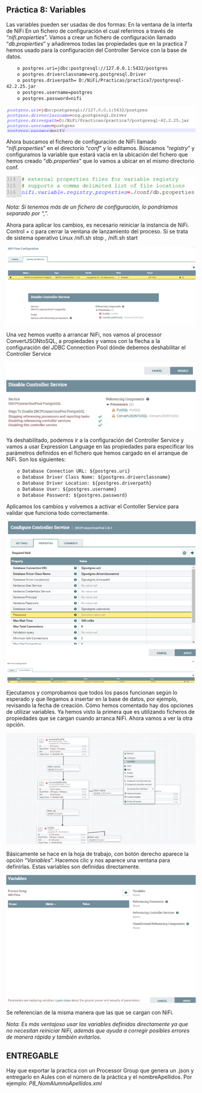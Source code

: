 ## Práctica 8: Variables
Las variables pueden ser usadas de dos formas:
En la ventana de la interfa de NiFi
En un fichero de configuración el cual referimos a través de “*nifi.propierties*”.
Vamos a crear un fichero de configuración llamado “*db.propierties*” y añadiremos 
todas las propiedades que en la practica 7 hemos usado para la configuración del 
Controller Service con la base de datos.

        o postgres.uri=jdbc:postgresql://127.0.0.1:5432/postgres
        o postgres.driverclassname=org.postgresql.Driver
        o postgres.driverpath= D:/NiFi/Practicas/practica7/postgresql-42.2.25.jar
        o postgres.username=postgres
        o postgres.password=nifi

![NiFi](img/NiFiP8.1.png) 

Ahora buscamos el fichero de configuración de NiFi llamado “*nifi.properties*” en el 
directorio “*conf*” y lo editamos. Búscamos “*registry*” y configuramos la variable que 
estará vacía en la ubicación del fichero que hemos creado “*db.properties*” que lo 
vamos a ubicar en el mismo directorio conf.

![NiFi](img/NiFiP8.2.png) 

*Nota: Si tenemos más de un fichero de configuración, lo pondríamos separado por “,”.*

Ahora para aplicar los cambios, es necesario reiniciar la instancia de NiFi. Control + c 
para cerrar la ventana de lanzamiento del proceso. Si se trata de sistema operativo 
Linux /nifi.sh stop , /nifi.sh start

![NiFi](img/NiFiP8.3.png) 

Una vez hemos vuelto a arrancar NiFi, nos vamos al processor ConvertJSONtoSQL, a 
propiedades y vamos con la flecha a la configuración del JDBC Connection Pool dónde 
debemos deshabilitar el Controller Service

![NiFi](img/NiFiP8.4.png) 

Ya deshabilitado, podemos ir a la configuración del Controller Service y vamos a usar 
Expression Language en las propiedades para especificar los parámetros definidos en 
el fichero que hemos cargado en el arranque de NiFi. Son los siguientes:

        o Database Connection URL: ${postgres.uri}
        o Database Driver Class Name: ${postgres.driverclassname}
        o Database Driver Location: ${postgres.driverpath}
        o Database User: ${postgres.username}
        o Database Password: ${postgres.password}

Aplicamos los cambios y volvemos a activar el Contoller Service para validar que 
funciona todo correctamente.

![NiFi](img/NiFiP8.5.png) 
![NiFi](img/NiFiP8.6.png) 

Ejecutamos y comprobamos que todos los pasos funcionan según lo esperado y que 
llegamos a insertar en la base de datos, por ejemplo, revisando la fecha de creación.
Cómo hemos comentado hay dos opciones de utilizar variables. Ya hemos visto la primera que 
es utilizando ficheros de propiedades que se cargan cuando arranca NiFi. Ahora vamos a ver la 
otra opción.


![NiFi](img/NiFiP8.7.png) 


Básicamente se hace en la hoja de trabajo, con botón derecho aparece la opción 
“*Variables*”. Hacemos clic y nos aparece una ventana para definirlas. Estas variables 
son definidas directamente.

![NiFi](img/NiFiP8.8.png)

Se referencian de la misma manera que las que se cargan con NiFi. 

*Nota: Es más ventajoso usar las variables definidas directamente ya que no necesitan 
reiniciar NiFi, además que ayuda a corregir posibles errores de manera rápida y también 
evitarlos.*

## ENTREGABLE 

Hay que exportar la practica con un Processor Group que genera un .json y entregarlo en Aules con el número de la práctica y el nombreApellidos. Por ejemplo:  *P8_NomAlumnoApellidos.xml*
